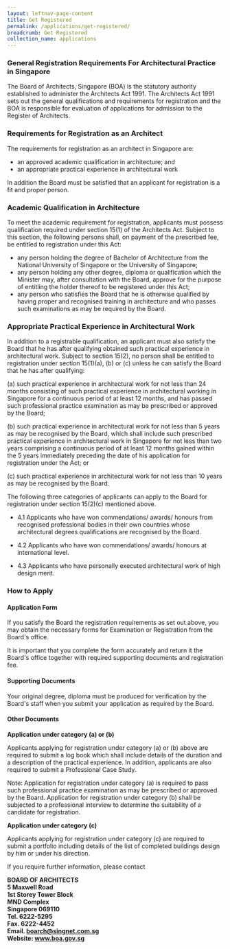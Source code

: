 ```yaml
---
layout: leftnav-page-content
title: Get Registered
permalink: /applications/get-registered/
breadcrumb: Get Registered
collection_name: applications
---
```


### **General Registration Requirements For Architectural Practice in Singapore** 

The Board of Architects, Singapore (BOA) is the statutory authority established to administer the Architects Act 1991. The Architects Act 1991 sets out the general qualifications and requirements for registration and the BOA is responsible for evaluation of applications for admission to the Register of Architects.

### **Requirements for Registration as an Architect**

The requirements for registration as an architect in Singapore are:
* an approved academic qualification in architecture; and
* an appropriate practical experience in architectural work

In addition the Board must be satisfied that an applicant for registration is a fit and proper person.

### **Academic Qualification in Architecture**

To meet the academic requirement for registration, applicants must possess qualification required under section 15(1) of the Architects Act. Subject to this section, the following persons shall, on payment of the prescribed fee, be entitled to registration under this Act:

* any person holding the degree of Bachelor of Architecture from the National University of Singapore or the University of Singapore;
* any person holding any other degree, diploma or qualification which the Minister may, after consultation with the Board, approve for the purpose of entitling the holder thereof to be registered under this Act;
* any person who satisfies the Board that he is otherwise qualified by having proper and recognised training in architecture and who passes such examinations as may be required by the Board.

### **Appropriate Practical Experience in Architectural Work**

In addition to a registrable qualification, an applicant must also satisfy the Board that he has after qualifying obtained such practical experience in architectural work. Subject to section 15(2), no person shall be entitled to registration under section 15(1)(a), (b) or (c) unless he can satisfy the Board that he has after qualifying:

(a) such practical experience in architectural work for not less than 24 months consisting of such practical experience in architectural working in Singapore for a continuous period of at least 12 months, and has passed such professional practice examination as may be prescribed or approved by the Board;

(b) such practical experience in architectural work for not less than 5 years as may be recognised by the Board, which shall include such prescribed practical experience in architectural work in Singapore for not less than two years comprising a continuous period of at least 12 months gained within the 5 years immediately preceding the date of his application for registration under the Act; or

(c) such practical experience in architectural work for not less than 10 years as may be recognised by the Board.

The following three categories of applicants can apply to the Board for registration under section 15(2)(c) mentioned above.

* 4.1 Applicants who have won commendations/ awards/ honours from recognised professional bodies in their own countries whose architectural degrees qualifications are recognised by the Board.

* 4.2 Applicants who have won commendations/ awards/ honours at international level.

* 4.3 Applicants who have personally executed architectural work of high design merit.

### **How to Apply**

#### **Application Form**

If you satisfy the Board the registration requirements as set out above, you may obtain the necessary forms for Examination or Registration from the Board's office.

It is important that you complete the form accurately and return it the Board's office together with required supporting documents and registration fee.

#### **Supporting Documents**

Your original degree, diploma must be produced for verification by the Board's staff when you submit your application as required by the Board.

#### **Other Documents**

**Application under category (a) or (b)**

Applicants applying for registration under category (a) or (b) above are required to submit a log book which shall include details of the duration and a description of the practical experience. In addition, applicants are also required to submit a Professional Case Study.

Note: Application for registration under category (a) is required to pass such professional practice examination as may be prescribed or approved by the Board. Application for registration under category (b) shall be subjected to a professional interview to determine the suitability of a candidate for registration.

**Application under category (c)**

Applicants applying for registration under category (c) are required to submit a portfolio including details of the list of completed buildings design by him or under his direction.

If you require further information, please contact

**BOARD OF ARCHITECTS <br>
5 Maxwell Road <br>
1st Storey Tower Block <br>
MND Complex <br>
Singapore 069110 <br>
Tel. 6222-5295 <br>
Fax. 6222-4452 <br>
Email. boarch@singnet.com.sg <br>
Website: www.boa.gov.sg**
